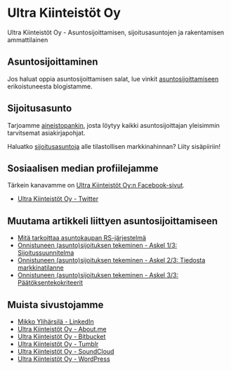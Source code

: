 # Ultra Kiinteistöt Oy

Ultra Kiinteistöt Oy - Asuntosijoittamisen, sijoitusasuntojen ja rakentamisen ammattilainen

## Asuntosijoittaminen

Jos haluat oppia asuntosijoittamisen salat, lue vinkit [asuntosijoittamiseen](https://www.ultrakiinteistot.fi/yritys/asuntosijoittaminen) erikoistuneesta blogistamme.

## Sijoitusasunto

Tarjoamme [aineistopankin](https://www.ultrakiinteistot.fi/yritys/asuntosijoittaminen/aineistopankki), josta löytyy kaikki asuntosijoittajan yleisimmin tarvitsemat asiakirjapohjat.

Haluatko [sijoitusasuntoja](https://www.ultrakiinteistot.fi/yritys/asuntosijoittaminen/sijoitusasunnot) alle tilastollisen markkinahinnan? Liity sisäpiiriin!

## Sosiaalisen median profiilejamme

Tärkein kanavamme on [Ultra Kiinteistöt Oy:n Facebook-sivut](https://www.facebook.com/ultrakiinteistot/).

* [Ultra Kiinteistöt Oy - Twitter](https://twitter.com/ultrakiinteisto)

## Muutama artikkeli liittyen asuntosijoittamiseen

* [Mitä tarkoittaa asuntokaupan RS-järjestelmä](https://www.ultrakiinteistot.fi/yritys/artikkelit/17-mita-tarkoittaa-asuntokaupan-rs-jarjestelma)
* [Onnistuneen (asunto)sijoituksen tekeminen - Askel 1/3: Sijoitussuunnitelma](https://www.ultrakiinteistot.fi/yritys/artikkelit/12-onnistunut-asunto-sijoituspaatos-askel-1-sijoitussuunnitelma)
* [Onnistuneen (asunto)sijoituksen tekeminen - Askel 2/3: Tiedosta markkinatilanne](https://www.ultrakiinteistot.fi/yritys/artikkelit/15-onnistuneen-asunto-sijoituksen-tekeminen-askel-2-3-tiedosta-markkinatilanne)
* [Onnistuneen (asunto)sijoituksen tekeminen - Askel 3/3: Päätöksentekokriteerit](https://www.ultrakiinteistot.fi/yritys/artikkelit/16-onnistuneen-asunto-sijoituksen-tekeminen-askel-3-3-paatoksentekokriteerit)


## Muista sivustojamme

* [Mikko Ylihärsilä - LinkedIn](https://www.linkedin.com/in/mikko-ylih%C3%A4rsil%C3%A4-275776124/)
* [Ultra Kiinteistöt Oy - About.me](https://about.me/ultrakiinteistot)
* [Ultra Kiinteistöt Oy - Bitbucket](https://bitbucket.org/ultrakiinteistot/ultrakiinteistot)
* [Ultra Kiinteistöt Oy - Tumblr](https://ultrakiinteistot.tumblr.com/)
* [Ultra Kiinteistöt Oy - SoundCloud](https://soundcloud.com/ultrakiinteistot)
* [Ultra Kiinteistöt Oy - WordPress](https://ultrakiinteistot.wordpress.com/)
